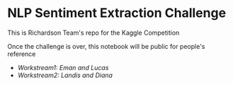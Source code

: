 # NLP Sentiment Extraction Challenge
This is Richardson Team's repo for the Kaggle Competition

Once the challenge is over, this notebook will be public for people's reference

- *Workstream1: Eman and Lucas*
- *Workstream2: Landis and Diana*


